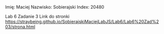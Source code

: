 Imię: Maciej
Nazwisko: Sobierajski
Index: 20480

Lab 6 Zadanie 3
Link do stronki
https://straybeing.github.io/SobierajskiMaciejLabJS/Lab6/Lab6%20Zad%203/strona.html

